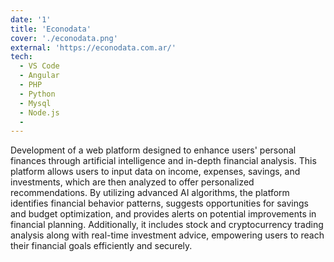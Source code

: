 ```yaml
---
date: '1'
title: 'Econodata'
cover: './econodata.png'
external: 'https://econodata.com.ar/'
tech:
  - VS Code
  - Angular
  - PHP
  - Python
  - Mysql
  - Node.js
  -
---
```


Development of a web platform designed to enhance users' personal finances through artificial intelligence and in-depth financial analysis. This platform allows users to input data on income, expenses, savings, and investments, which are then analyzed to offer personalized recommendations. By utilizing advanced AI algorithms, the platform identifies financial behavior patterns, suggests opportunities for savings and budget optimization, and provides alerts on potential improvements in financial planning. Additionally, it includes stock and cryptocurrency trading analysis along with real-time investment advice, empowering users to reach their financial goals efficiently and securely.
